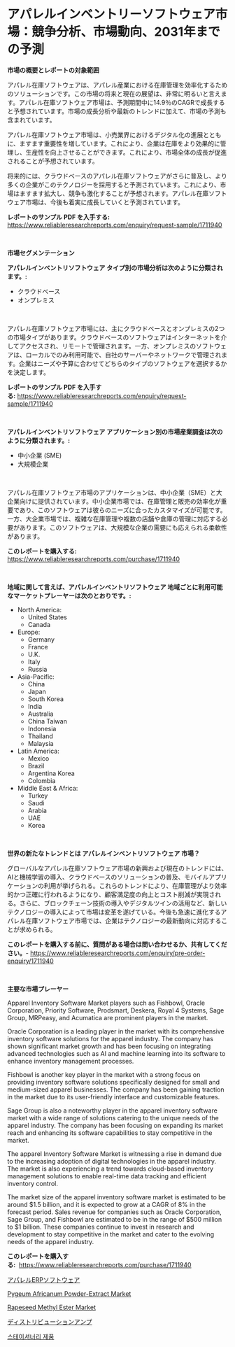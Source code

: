 <p><h1>アパレルインベントリーソフトウェア市場：競争分析、市場動向、2031年までの予測</h1></p><p><strong>市場の概要とレポートの対象範囲</strong></p>
<p><p>アパレル在庫ソフトウェアは、アパレル産業における在庫管理を効率化するためのソリューションです。この市場の将来と現在の展望は、非常に明るいと言えます。アパレル在庫ソフトウェア市場は、予測期間中に14.9％のCAGRで成長すると予想されています。市場の成長分析や最新のトレンドに加えて、市場の予測も含まれています。</p><p>アパレル在庫ソフトウェア市場は、小売業界におけるデジタル化の進展とともに、ますます重要性を増しています。これにより、企業は在庫をより効果的に管理し、生産性を向上させることができます。これにより、市場全体の成長が促進されることが予想されています。</p><p>将来的には、クラウドベースのアパレル在庫ソフトウェアがさらに普及し、より多くの企業がこのテクノロジーを採用すると予測されています。これにより、市場はますます拡大し、競争も激化することが予想されます。アパレル在庫ソフトウェア市場は、今後も着実に成長していくと予測されています。</p></p>
<p><strong>レポートのサンプル PDF を入手する:</strong> <a href="https://www.reliableresearchreports.com/enquiry/request-sample/1711940">https://www.reliableresearchreports.com/enquiry/request-sample/1711940</a></p>
<p>&nbsp;</p>
<p><strong>市場セグメンテーション</strong></p>
<p><strong>アパレルインベントリソフトウェア タイプ別の市場分析は次のように分類されます。:</strong></p>
<p><ul><li>クラウドベース</li><li>オンプレミス</li></ul></p>
<p>&nbsp;</p>
<p><p>アパレル在庫ソフトウェア市場には、主にクラウドベースとオンプレミスの2つの市場タイプがあります。クラウドベースのソフトウェアはインターネットを介してアクセスされ、リモートで管理されます。一方、オンプレミスのソフトウェアは、ローカルでのみ利用可能で、自社のサーバーやネットワークで管理されます。企業はニーズや予算に合わせてどちらのタイプのソフトウェアを選択するかを決定します。</p></p>
<p><strong>レポートのサンプル PDF を入手する:</strong>&nbsp;<a href="https://www.reliableresearchreports.com/enquiry/request-sample/1711940">https://www.reliableresearchreports.com/enquiry/request-sample/1711940</a></p>
<p>&nbsp;</p>
<p><strong> アパレルインベントリソフトウェア アプリケーション別の市場産業調査は次のように分類されます。:</strong></p>
<p><ul><li>中小企業 (SME)</li><li>大規模企業</li></ul></p>
<p>&nbsp;</p>
<p><p>アパレル在庫ソフトウェア市場のアプリケーションは、中小企業（SME）と大企業向けに提供されています。中小企業市場では、在庫管理と販売の効率化が重要であり、このソフトウェアは彼らのニーズに合ったカスタマイズが可能です。一方、大企業市場では、複雑な在庫管理や複数の店舗や倉庫の管理に対応する必要があります。このソフトウェアは、大規模な企業の需要にも応えられる柔軟性があります。</p></p>
<p><strong>このレポートを購入する:</strong>&nbsp; <a href="https://www.reliableresearchreports.com/purchase/1711940">https://www.reliableresearchreports.com/purchase/1711940</a></p>
<p>&nbsp;</p>
<p><strong>地域に関して言えば、アパレルインベントリソフトウェア 地域ごとに利用可能なマーケットプレーヤーは次のとおりです。:</strong></p>
<p><ul>
    <li>
        North America:
        <ul>
            <li>United States</li>
            <li>Canada</li>
        </ul>
    </li>
    <li>
        Europe:
        <ul>
            <li>Germany</li>
            <li>France</li>
            <li>U.K.</li>
            <li>Italy</li>
            <li>Russia</li>
        </ul>
    </li>
    <li>
        Asia-Pacific:
        <ul>
            <li>China</li>
            <li>Japan</li>
            <li>South Korea</li>
            <li>India</li>
            <li>Australia</li>
            <li>China Taiwan</li>
            <li>Indonesia</li>
            <li>Thailand</li>
            <li>Malaysia</li>
        </ul>
    </li>
    <li>
        Latin America:
        <ul>
            <li>Mexico</li>
            <li>Brazil</li>
            <li>Argentina Korea</li>
            <li>Colombia</li>
        </ul>
    </li>
    <li>
        Middle East & Africa:
        <ul>
            <li>Turkey</li>
            <li>Saudi</li>
            <li>Arabia</li>
            <li>UAE</li>
            <li>Korea</li>
        </ul>
    </li>
    </ul></p>
<p>&nbsp;</p>
<p><strong>世界の新たなトレンドとは アパレルインベントリソフトウェア 市場？</strong></p>
<p><p>グローバルなアパレル在庫ソフトウェア市場の新興および現在のトレンドには、AIと機械学習の導入、クラウドベースのソリューションの普及、モバイルアプリケーションの利用が挙げられる。これらのトレンドにより、在庫管理がより効率的かつ正確に行われるようになり、顧客満足度の向上とコスト削減が実現される。さらに、ブロックチェーン技術の導入やデジタルツインの活用など、新しいテクノロジーの導入によって市場は変革を遂げている。今後も急速に進化するアパレル在庫ソフトウェア市場では、企業はテクノロジーの最新動向に対応することが求められる。</p></p>
<p><strong>このレポートを購入する前に、質問がある場合は問い合わせるか、共有してください。</strong>- <a href="https://www.reliableresearchreports.com/enquiry/pre-order-enquiry/1711940">https://www.reliableresearchreports.com/enquiry/pre-order-enquiry/1711940</a></p>
<p>&nbsp;</p>
<p><strong>主要な市場プレーヤー</strong></p>
<p><p>Apparel Inventory Software Market players such as Fishbowl, Oracle Corporation, Priority Software, Prodsmart, Deskera, Royal 4 Systems, Sage Group, MRPeasy, and Acumatica are prominent players in the market. </p><p>Oracle Corporation is a leading player in the market with its comprehensive inventory software solutions for the apparel industry. The company has shown significant market growth and has been focusing on integrating advanced technologies such as AI and machine learning into its software to enhance inventory management processes.</p><p>Fishbowl is another key player in the market with a strong focus on providing inventory software solutions specifically designed for small and medium-sized apparel businesses. The company has been gaining traction in the market due to its user-friendly interface and customizable features.</p><p>Sage Group is also a noteworthy player in the apparel inventory software market with a wide range of solutions catering to the unique needs of the apparel industry. The company has been focusing on expanding its market reach and enhancing its software capabilities to stay competitive in the market.</p><p>The apparel Inventory Software Market is witnessing a rise in demand due to the increasing adoption of digital technologies in the apparel industry. The market is also experiencing a trend towards cloud-based inventory management solutions to enable real-time data tracking and efficient inventory control.</p><p>The market size of the apparel inventory software market is estimated to be around $1.5 billion, and it is expected to grow at a CAGR of 8% in the forecast period. Sales revenue for companies such as Oracle Corporation, Sage Group, and Fishbowl are estimated to be in the range of $500 million to $1 billion. These companies continue to invest in research and development to stay competitive in the market and cater to the evolving needs of the apparel industry.</p></p>
<p><strong>このレポートを購入する:</strong>&nbsp;&nbsp;<a href="https://www.reliableresearchreports.com/purchase/1711940">https://www.reliableresearchreports.com/purchase/1711940</a></p>
<p><p><a href="https://github.com/zjkmgcs938405/Market-Research-Report-List-1/blob/main/34945901513.md">アパレルERPソフトウェア</a></p><p><a href="https://view.publitas.com/reportprime-1/insights-into-pygeum-africanum-powder-extract-market-size-analysing-market-share-trends-and-growth-from-2024-to-2031/">Pygeum Africanum Powder-Extract Market</a></p><p><a href="https://issuu.com/reportprime-2/docs/rapeseed-methyl-ester-market-size-2030.pptx">Rapeseed Methyl Ester Market</a></p><p><a href="https://medium.com/@reyeshowell655/%E9%85%8D%E4%BF%A1%E5%A2%97%E5%B9%85%E5%99%A8%E5%B8%82%E5%A0%B4-2031%E5%B9%B4%E3%81%BE%E3%81%A7%E3%81%AE%E5%8B%95%E5%90%91-%E4%BA%88%E6%B8%AC-%E7%AB%B6%E4%BA%89%E5%88%86%E6%9E%90-e8ef02033b99">ディストリビューションアンプ</a></p><p><a href="https://medium.com/@stanleylyittle554467/%EB%AC%B8%EA%B5%AC-%EC%A0%9C%ED%92%88-%EC%8B%9C%EC%9E%A5-%EC%A0%84%EB%A7%9D-%EC%82%B0%EC%97%85-%EA%B0%9C%EC%9A%94-%EB%B0%8F-%EC%98%88%EC%B8%A1-2024%EB%85%84%EB%B6%80%ED%84%B0-2031%EB%85%84%EA%B9%8C%EC%A7%80-09e0963516b0">스테이셔너리 제품</a></p></p>